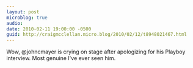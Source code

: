 ```yaml
---
layout: post
microblog: true
audio: 
date: 2010-02-11 19:00:00 -0500
guid: http://craigmcclellan.micro.blog/2010/02/12/t8948021467.html
---
```

Wow, @johncmayer is crying on stage after apologizing for his Playboy interview. Most genuine I've ever seen him.
